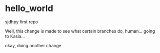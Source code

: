 # hello_world
sjdhpy first repo

Well, this change is made to see what certain branches do, human...
going to Kasia...

okay, doing another change
